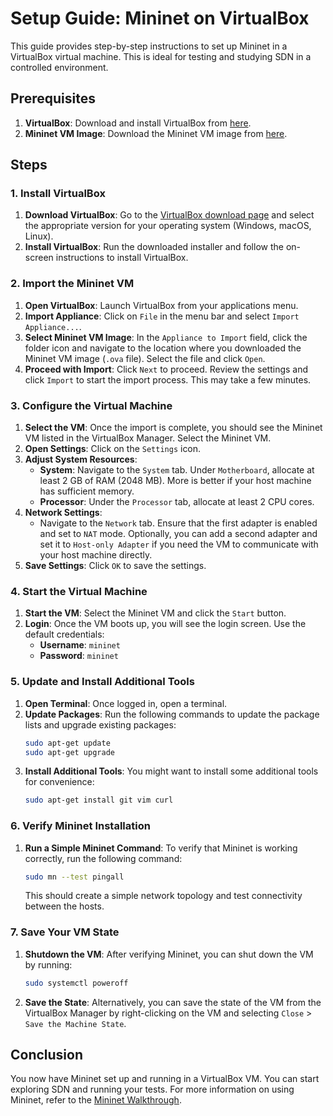 # Setup Guide: Mininet on VirtualBox

This guide provides step-by-step instructions to set up Mininet in a VirtualBox virtual machine. This is ideal for testing and studying SDN in a controlled environment.

## Prerequisites

1. **VirtualBox**: Download and install VirtualBox from [here](https://www.virtualbox.org/wiki/Downloads).
2. **Mininet VM Image**: Download the Mininet VM image from [here](https://github.com/mininet/releases/tag/2.3.0).

## Steps

### 1. Install VirtualBox

1. **Download VirtualBox**: Go to the [VirtualBox download page](https://www.virtualbox.org/wiki/Downloads) and select the appropriate version for your operating system (Windows, macOS, Linux).
2. **Install VirtualBox**: Run the downloaded installer and follow the on-screen instructions to install VirtualBox.

### 2. Import the Mininet VM

1. **Open VirtualBox**: Launch VirtualBox from your applications menu.
2. **Import Appliance**: Click on `File` in the menu bar and select `Import Appliance...`.
3. **Select Mininet VM Image**: In the `Appliance to Import` field, click the folder icon and navigate to the location where you downloaded the Mininet VM image (`.ova` file). Select the file and click `Open`.
4. **Proceed with Import**: Click `Next` to proceed. Review the settings and click `Import` to start the import process. This may take a few minutes.

### 3. Configure the Virtual Machine

1. **Select the VM**: Once the import is complete, you should see the Mininet VM listed in the VirtualBox Manager. Select the Mininet VM.
2. **Open Settings**: Click on the `Settings` icon.
3. **Adjust System Resources**:
    - **System**: Navigate to the `System` tab. Under `Motherboard`, allocate at least 2 GB of RAM (2048 MB). More is better if your host machine has sufficient memory.
    - **Processor**: Under the `Processor` tab, allocate at least 2 CPU cores.
4. **Network Settings**:
    - Navigate to the `Network` tab. Ensure that the first adapter is enabled and set to `NAT` mode. Optionally, you can add a second adapter and set it to `Host-only Adapter` if you need the VM to communicate with your host machine directly.
5. **Save Settings**: Click `OK` to save the settings.

### 4. Start the Virtual Machine

1. **Start the VM**: Select the Mininet VM and click the `Start` button.
2. **Login**: Once the VM boots up, you will see the login screen. Use the default credentials:
    - **Username**: `mininet`
    - **Password**: `mininet`

### 5. Update and Install Additional Tools

1. **Open Terminal**: Once logged in, open a terminal.
2. **Update Packages**: Run the following commands to update the package lists and upgrade existing packages:
    ```bash
    sudo apt-get update
    sudo apt-get upgrade
    ```
3. **Install Additional Tools**: You might want to install some additional tools for convenience:
    ```bash
    sudo apt-get install git vim curl
    ```

### 6. Verify Mininet Installation

1. **Run a Simple Mininet Command**: To verify that Mininet is working correctly, run the following command:
    ```bash
    sudo mn --test pingall
    ```
    This should create a simple network topology and test connectivity between the hosts.

### 7. Save Your VM State

1. **Shutdown the VM**: After verifying Mininet, you can shut down the VM by running:
    ```bash
    sudo systemctl poweroff
    ```
2. **Save the State**: Alternatively, you can save the state of the VM from the VirtualBox Manager by right-clicking on the VM and selecting `Close` > `Save the Machine State`.

## Conclusion

You now have Mininet set up and running in a VirtualBox VM. You can start exploring SDN and running your tests. For more information on using Mininet, refer to the [Mininet Walkthrough](http://mininet.org/walkthrough/).


